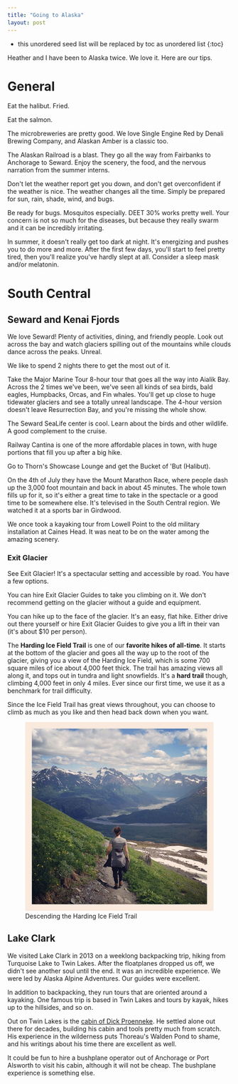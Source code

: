 ```yaml
---
title: "Going to Alaska"
layout: post
---
```

* this unordered seed list will be replaced by toc as unordered list
{:toc}

Heather and I have been to Alaska twice. We love it. Here are our tips.

# General
Eat the halibut. Fried.

Eat the salmon.

The microbreweries are pretty good. We love Single Engine Red by Denali Brewing Company, and Alaskan Amber is a classic too.

The Alaskan Railroad is a blast. They go all the way from Fairbanks to Anchorage to Seward. Enjoy the scenery, the food, and the nervous narration from the summer interns.

Don't let the weather report get you down, and don't get overconfident if the weather is nice. The weather changes all the time. Simply be prepared for sun, rain, shade, wind, and bugs.

Be ready for bugs. Mosquitos especially. DEET 30% works pretty well. Your concern is not so much for the diseases, but because they really swarm and it can be incredibly irritating.

In summer, it doesn't really get too dark at night. It's energizing and pushes you to do more and more. After the first few days, you'll start to feel pretty tired, then you'll realize you've hardly slept at all. Consider a sleep mask and/or melatonin.

# South Central

## Seward and Kenai Fjords
We love Seward! Plenty of activities, dining, and friendly people. Look out across the bay and watch glaciers spilling out of the mountains while clouds dance across the peaks. Unreal.

We like to spend 2 nights there to get the most out of it.

Take the Major Marine Tour 8-hour tour that goes all the way into Aialik Bay. Across the 2 times we've been, we've seen all kinds of sea birds, bald eagles, Humpbacks, Orcas, and Fin whales. You'll get up close to huge tidewater glaciers and see a totally unreal landscape. The 4-hour version doesn't leave Resurrection Bay, and you're missing the whole show.

The Seward SeaLife center is cool. Learn about the birds and other wildlife. A good complement to the cruise.

Railway Cantina is one of the more affordable places in town, with huge portions that fill you up after a big hike.

Go to Thorn's Showcase Lounge and get the Bucket of 'But (Halibut).

On the 4th of July they have the Mount Marathon Race, where people dash up the 3,000 foot mountain and back in about 45 minutes. The whole town fills up for it, so it's either a great time to take in the spectacle or a good time to be somewhere else. It's televised in the South Central region. We watched it at a sports bar in Girdwood.

We once took a kayaking tour from Lowell Point to the old military installation at Caines Head. It was neat to be on the water among the amazing scenery.

### Exit Glacier
See Exit Glacier! It's a spectacular setting and accessible by road. You have a few options.

You can hire Exit Glacier Guides to take you climbing on it. We don't recommend getting on the glacier without a guide and equipment.

You can hike up to the face of the glacier. It's an easy, flat hike. Either drive out there yourself or hire Exit Glacier Guides to give you a lift in their van (it's about $10 per person).

The **Harding Ice Field Trail** is one of our **favorite hikes of all-time**. It starts at the bottom of the glacier and goes all the way up to the root of the glacier, giving you a view of the Harding Ice Field, which is some 700 square miles of ice about 4,000 feet thick. The trail has amazing views all along it, and tops out in tundra and light snowfields. It's a **hard trail** though, climbing 4,000 feet in only 4 miles. Ever since our first time, we use it as a benchmark for trail difficulty.

Since the Ice Field Trail has great views throughout, you can choose to climb as much as you like and then head back down when you want.

<figure>
  <img src="\assets\images\2020-01-20-going-to-alaska\harding-ice-field-trail.jpg">
  <figcaption>Descending the Harding Ice Field Trail</figcaption>
</figure>

## Lake Clark
We visited Lake Clark in 2013 on a weeklong backpacking trip, hiking from Turquoise Lake to Twin Lakes. After the floatplanes dropped us off, we didn't see another soul until the end. It was an incredible experience. We were led by Alaska Alpine Adventures. Our guides were excellent.

In addition to backpacking, they run tours that are oriented around a kayaking. One famous trip is based in Twin Lakes and tours by kayak, hikes up to the hillsides, and so on.

Out on Twin Lakes is the [cabin of Dick Proenneke](https://www.nps.gov/lacl/planyourvisit/visit-proenneke-cabin.htm). He settled alone out there for decades, building his cabin and tools pretty much from scratch. His experience in the wilderness puts Thoreau's Walden Pond to shame, and his writings about his time there are excellent as well.

It could be fun to hire a bushplane operator out of Anchorage or Port Alsworth to visit his cabin, although it will not be cheap. The bushplane experience is something else.
